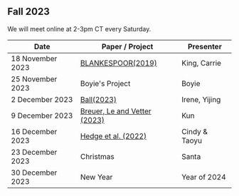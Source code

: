## Fall 2023

We will meet online at 2-3pm CT every Saturday.

|Date | Paper / Project | Presenter|
|-|-|-|
|18 November 2023 | [BLANKESPOOR(2019)](https://doi.org/10.1111/1475-679X.12268)| King, Carrie|
|25 November 2023 | Boyie's Project | Boyie |
|2 December 2023 | [Ball(2023)](https://doi.org/10.1111/1475-679X.12507) | Irene, Yijing|
|9 December 2023 | [Breuer, Le and Vetter (2023)](https://papers.ssrn.com/sol3/papers.cfm?abstract_id=4569877) | Kun |
|16 December 2023 | [Hedge et al. (2022)](https://papers.ssrn.com/sol3/papers.cfm?abstract_id=3158031) | Cindy & Taoyu |
|23 December 2023 | Christmas | Santa|
|30 December 2023 | New Year | Year of 2024|
